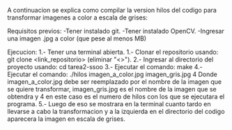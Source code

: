 A continuacion se explica como compilar la version hilos del codigo para transformar
imagenes a color a escala de grises:

Requisitos previos:
-Tener instalado git.
-Tener instalado OpenCV.
-Ingresar una imagen .jpg a color (que pese al menos MB)

Ejecucion:
1.- Tener una terminal abierta.
1.- Clonar el repositorio usando: git clone <link_repositorio> (eliminar "<>").
2.- Ingresar al directorio del proyecto usando: cd tarea2-ssoo
3.- Ejecutar el comando: make
4.- Ejecutar el comando: ./hilos imagen_a_color.jpg imagen_gris.jpg 4
    Donde imagen_a_color.jpg debe ser reemplazado por el nombre de la imagen que se quiere
    transformar, imagen_gris.jpg es el nombre de la imagen que se obtendra y 4 en este caso es el numero de hilos con los que se ejecutara el programa.
5.- Luego de eso se mostrara en la terminal cuanto tardo en llevarse a cabo la transformacion y a la izquierda en el directorio del codigo aparecera la imagen en escala de grises.